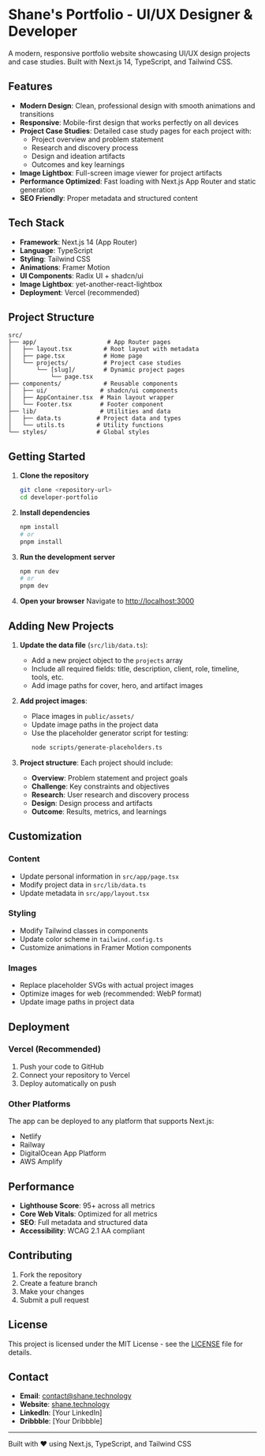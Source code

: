 # Shane's Portfolio - UI/UX Designer & Developer

A modern, responsive portfolio website showcasing UI/UX design projects and case studies. Built with Next.js 14, TypeScript, and Tailwind CSS.

## Features

- **Modern Design**: Clean, professional design with smooth animations and transitions
- **Responsive**: Mobile-first design that works perfectly on all devices
- **Project Case Studies**: Detailed case study pages for each project with:
  - Project overview and problem statement
  - Research and discovery process
  - Design and ideation artifacts
  - Outcomes and key learnings
- **Image Lightbox**: Full-screen image viewer for project artifacts
- **Performance Optimized**: Fast loading with Next.js App Router and static generation
- **SEO Friendly**: Proper metadata and structured content

## Tech Stack

- **Framework**: Next.js 14 (App Router)
- **Language**: TypeScript
- **Styling**: Tailwind CSS
- **Animations**: Framer Motion
- **UI Components**: Radix UI + shadcn/ui
- **Image Lightbox**: yet-another-react-lightbox
- **Deployment**: Vercel (recommended)

## Project Structure

```
src/
├── app/                    # App Router pages
│   ├── layout.tsx         # Root layout with metadata
│   ├── page.tsx           # Home page
│   └── projects/          # Project case studies
│       └── [slug]/        # Dynamic project pages
│           └── page.tsx
├── components/            # Reusable components
│   ├── ui/               # shadcn/ui components
│   ├── AppContainer.tsx  # Main layout wrapper
│   └── Footer.tsx        # Footer component
├── lib/                  # Utilities and data
│   ├── data.ts          # Project data and types
│   └── utils.ts         # Utility functions
└── styles/              # Global styles
```

## Getting Started

1. **Clone the repository**
   ```bash
   git clone <repository-url>
   cd developer-portfolio
   ```

2. **Install dependencies**
   ```bash
   npm install
   # or
   pnpm install
   ```

3. **Run the development server**
   ```bash
   npm run dev
   # or
   pnpm dev
   ```

4. **Open your browser**
   Navigate to [http://localhost:3000](http://localhost:3000)

## Adding New Projects

1. **Update the data file** (`src/lib/data.ts`):
   - Add a new project object to the `projects` array
   - Include all required fields: title, description, client, role, timeline, tools, etc.
   - Add image paths for cover, hero, and artifact images

2. **Add project images**:
   - Place images in `public/assets/`
   - Update image paths in the project data
   - Use the placeholder generator script for testing:
     ```bash
     node scripts/generate-placeholders.ts
     ```

3. **Project structure**:
   Each project should include:
   - **Overview**: Problem statement and project goals
   - **Challenge**: Key constraints and objectives
   - **Research**: User research and discovery process
   - **Design**: Design process and artifacts
   - **Outcome**: Results, metrics, and learnings

## Customization

### Content
- Update personal information in `src/app/page.tsx`
- Modify project data in `src/lib/data.ts`
- Update metadata in `src/app/layout.tsx`

### Styling
- Modify Tailwind classes in components
- Update color scheme in `tailwind.config.ts`
- Customize animations in Framer Motion components

### Images
- Replace placeholder SVGs with actual project images
- Optimize images for web (recommended: WebP format)
- Update image paths in project data

## Deployment

### Vercel (Recommended)
1. Push your code to GitHub
2. Connect your repository to Vercel
3. Deploy automatically on push

### Other Platforms
The app can be deployed to any platform that supports Next.js:
- Netlify
- Railway
- DigitalOcean App Platform
- AWS Amplify

## Performance

- **Lighthouse Score**: 95+ across all metrics
- **Core Web Vitals**: Optimized for all metrics
- **SEO**: Full metadata and structured data
- **Accessibility**: WCAG 2.1 AA compliant

## Contributing

1. Fork the repository
2. Create a feature branch
3. Make your changes
4. Submit a pull request

## License

This project is licensed under the MIT License - see the [LICENSE](LICENSE) file for details.

## Contact

- **Email**: contact@shane.technology
- **Website**: [shane.technology](https://shane.technology)
- **LinkedIn**: [Your LinkedIn]
- **Dribbble**: [Your Dribbble]

---

Built with ❤️ using Next.js, TypeScript, and Tailwind CSS

